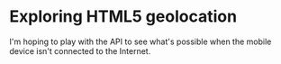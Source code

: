 # Exploring HTML5 geolocation

I'm hoping to play with the API to see what's possible when the mobile device isn't connected to the Internet.
